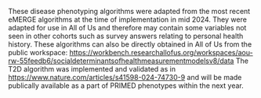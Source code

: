 These disease phenotyping algorithms were adapted from the most recent eMERGE algorithms at the time of implementation in mid 2024. They were adapted for use in All of Us and therefore may contain some variables not seen in other cohorts such as survey answers relating to personal health history. These algorithms can also be directly obtained in All of Us from the public workspace: https://workbench.researchallofus.org/workspaces/aou-rw-55feedb6/socialdeterminantsofhealthmeasurementmodelsv8/data 
The T2D algorithm was implemented and validated as in https://www.nature.com/articles/s41598-024-74730-9 and will be made publically available as a part of PRIMED phenotypes within the next year. 
